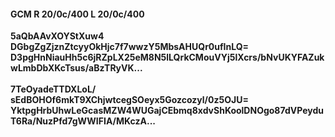 #### GCM R 20/0c/400 L 20/0c/400
**5aQbAAvXOYStXuw4**<br/>**DGbgZgZjznZtcyyOkHjc7f7wwzY5MbsAHUQr0ufInLQ=**<br/>**D3pgHnNiauHh5c6jRZpLX25eM8N5lLQrkCMouVYj5lXcrs/bNvUKYFAZukwLmbDbXKcTsus/aBzTRyVK...**<br/><br/>
**7TeOyadeTTDXLoL/**<br/>**sEdBOHOf6mkT9XChjwtcegSOeyx5Gozcozyl/0z5OJU=**<br/>**YktpgHrbUhwLeGcasMZW4WUGajCEbmq8xdvShKoolDNOgo87dVPeyduT6Ra/NuzPfd7gWWIFIA/MKczA...**